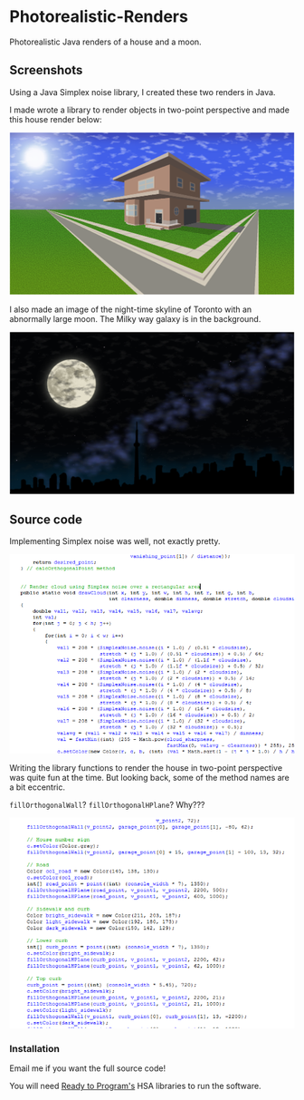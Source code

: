 # Photorealistic-Renders
Photorealistic Java renders of a house and a moon.

## Screenshots

Using a Java Simplex noise library, I created these two renders in Java. 

I made wrote a library to render objects in two-point perspective and made this house render below:

![Photorealistic house](img/house.png)

I also made an image of the night-time skyline of Toronto with an abnormally large moon. The Milky way galaxy is in the background.

![Photorealsitic moon](img/moon.png)


## Source code

Implementing Simplex noise was well, not exactly pretty.

![Cloud Simplex noise code](img/code-simplex.png)

Writing the library functions to render the house in two-point perspective was quite fun at the time.
But looking back, some of the method names are a bit eccentric.

`fillOrthogonalWall`? `fillOrthogonalHPlane`? Why???

![House part render code](img/code-house-parts.png)

### Installation

Email me if you want the full source code!

You will need [Ready to Program's](http://compsci.ca/holtsoft/) HSA libraries to run the software.
